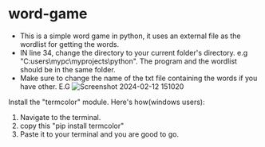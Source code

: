 # word-game
- This is a simple word game in python, it uses an external file as the wordlist for getting the words.
- IN line 34, change the directory to your current folder's directory. e.g "C:users\\mypc\\myprojects\\python". The program and the wordlist should be in the same folder.
- Make sure to change the name of the txt file containing the words if you have other.
E.G
![Screenshot 2024-02-12 151020](https://github.com/dauntflash/word-game/assets/107225248/9287d20d-39d1-49d9-bba1-75e4b0f71fd5)

Install the "termcolor" module.
Here's how(windows users):
1. Navigate to the terminal.
2. copy this "pip install termcolor"
3. Paste it to your terminal and you are good to go.
